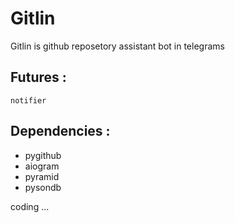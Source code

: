 # Gitlin

Gitlin is github reposetory assistant bot in telegrams

## Futures :
    notifier

## Dependencies :
-   pygithub 
-   aiogram 
-   pyramid 
-   pysondb

coding ...
